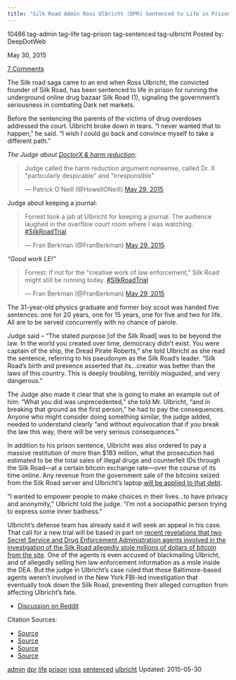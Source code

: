 ```yaml
---
title: "Silk Road Admin Ross Ulbricht (DPR) Sentenced to Life in Prison"
---
```


10486  tag-admin tag-life tag-prison  tag-sentenced tag-ulbricht
Posted by: DeepDotWeb 

<span>May 30, 2015</span>


<span><a href="/2015/05/30/silk-road-admin-ross-ulbricht-dpr-sentenced-to-life-in-prison/#comments">7 Comments</a></span>
</p>

<p>The Silk road saga came to an end when Ross Ulbricht, the convicted founder of Silk Road, has been sentenced to life in prison for running the underground online drug bazaar Silk Road (1), signaling the government’s seriousness in combating Dark net markets.</p>
<p>Before the sentencing the parents of the victims of drug overdoses addressed the court. Ulbricht broke down in tears. “I never wanted that to happen,” he said. “I wish I could go back and convince myself to take a different path.”</p>
<p><em>The Judge about <a href="http://www.deepdotweb.com/2015/05/30/doctorx-despicable-me/">DoctorX &amp; harm reduction</a>:</em></p>
<blockquote class="twitter-tweet" width="550">
<p lang="en" dir="ltr">Judge called the harm reduction argument nonsense, called Dr. X &quot;particularly despicable&quot; and &quot;irresponsible&quot;</p>
<p>&mdash; Patrick O&#39;Neill (@HowellONeill) <a href="https://twitter.com/HowellONeill/status/604377479332139008">May 29, 2015</a></p></blockquote>
<p><script async src="//platform.twitter.com/widgets.js" charset="utf-8"></script></p>
<p>Judge about keeping a journal:</p>
<blockquote class="twitter-tweet" width="550">
<p lang="en" dir="ltr">Forrest took a jab at Ulbricht for keeping a journal. The audience laughed in the overflow court room where I was watching. <a href="https://twitter.com/hashtag/SilkRoadTrial?src=hash">#SilkRoadTrial</a></p>
<p>&mdash; Fran Berkman (@FranBerkman) <a href="https://twitter.com/FranBerkman/status/604380331773464576">May 29, 2015</a></p></blockquote>
<p><script async src="//platform.twitter.com/widgets.js" charset="utf-8"></script></p>
<p><em>&#8220;Good work LE!&#8221;</em></p>
<blockquote class="twitter-tweet" width="550">
<p lang="en" dir="ltr">Forrest: If not for the &quot;creative work of law enforcement,&quot; Silk Road might still be running today. <a href="https://twitter.com/hashtag/SilkRoadTrial?src=hash">#SilkRoadTrial</a></p>
<p>&mdash; Fran Berkman (@FranBerkman) <a href="https://twitter.com/FranBerkman/status/604381455758794753">May 29, 2015</a></p></blockquote>
<p><script async src="//platform.twitter.com/widgets.js" charset="utf-8"></script></p>
<p>The 31-year-old physics graduate and former boy scout was handed five sentences: one for 20 years, one for 15 years, one for five and two for life. All are to be served concurrently with no chance of parole.</p>
<p>Judge said &#8211; “The stated purpose [of the Silk Road] was to be beyond the law. In the world you created over time, democracy didn’t exist. You were captain of the ship, the Dread Pirate Roberts,” she told Ulbricht as she read the sentence, referring to his pseudonym as the Silk Road’s leader. “Silk Road’s birth and presence asserted that its…creator was better than the laws of this country. This is deeply troubling, terribly misguided, and very dangerous.”</p>
<p>The Judge also made it clear that she is going to make an example out of him: “What you did was unprecedented,” she told Mr. Ulbricht, “and in breaking that ground as the first person,” he had to pay the consequences. Anyone who might consider doing something similar, the judge added, needed to understand clearly “and without equivocation that if you break the law this way, there will be very serious consequences.”</p>
<p>In addition to his prison sentence, Ulbricht was also ordered to pay a massive restitution of more than $183 million, what the prosecution had estimated to be the total sales of illegal drugs and counterfeit IDs through the Silk Road—at a certain bitcoin exchange rate—over the course of its time online. Any revenue from the government sale of the bitcoins seized from the Silk Road server and Ulbricht’s laptop <a href="http://motherboard.vice.com/en_ca/read/the-government-tells-ross-ulbricht-he-owes-them-183961921">will be applied to that debt</a>.</p>
<p>“I wanted to empower people to make choices in their lives…to have privacy and anonymity,” Ulbricht told the judge. “I’m not a sociopathic person trying to express some inner badness.”</p>
<p>Ulbricht’s defense team has already said it will seek an appeal in his case. That call for a new trial will be based in part on <a href="http://www.wired.com/2015/03/dea-agent-charged-acting-paid-mole-silk-road/">recent revelations that two Secret Service and Drug Enforcement Administration agents involved in the investigation of the Silk Road allegedly stole millions of dollars of bitcoin from the site</a>. One of the agents is even accused of blackmailing Ulbricht, and of allegedly selling him law enforcement information as a mole inside the DEA. But the judge in Ulbricht’s case ruled that those Baltimore-based agents weren’t involved in the New York FBI-led investigation that eventually took down the Silk Road, preventing their alleged corruption from affecting Ulbricht’s fate.</p>
<ul>
<li><a href="https://www.reddit.com/r/DarkNetMarkets/comments/37r2fe/ross_ulbricht_sentencing_megathread/">Discussion on Reddit</a></li>
</ul>
<p>Citation Sources:</p>
<ul>
<li><a href="http://www.wsj.com/articles/silk-road-founder-ross-ulbricht-sentenced-to-life-in-prison-1432929957">Source</a></li>
<li><a href="http://www.theguardian.com/technology/2015/may/29/silk-road-ross-ulbricht-sentenced">Source</a></li>
<li><a href="http://www.wired.com/2015/05/silk-road-creator-ross-ulbricht-sentenced-life-prison/">Source</a></li>
<li><a href="http://www.nytimes.com/2015/05/30/nyregion/ross-ulbricht-creator-of-silk-road-website-is-sentenced-to-life-in-prison.html?_r=0">Source</a></li>
</ul>
</div>
<a href="/tag/admin/" rel="tag">admin</a> <a href="/tag/dpr/" rel="tag">dpr</a> <a href="/tag/life/" rel="tag">life</a> <a href="/tag/prison/" rel="tag">prison</a>  <a href="/tag/ross/" rel="tag">ross</a> <a href="/tag/sentenced/" rel="tag">sentenced</a> <a href="/tag/ulbricht/" rel="tag">ulbricht</a></span> 
Updated: 2015-05-30

    
